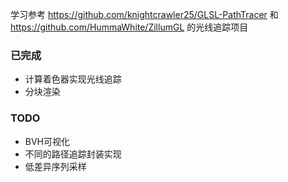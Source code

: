 学习参考 https://github.com/knightcrawler25/GLSL-PathTracer 和 https://github.com/HummaWhite/ZillumGL 的光线追踪项目

### 已完成
- 计算着色器实现光线追踪
- 分块渲染

### TODO
- BVH可视化
- 不同的路径追踪封装实现
- 低差异序列采样
